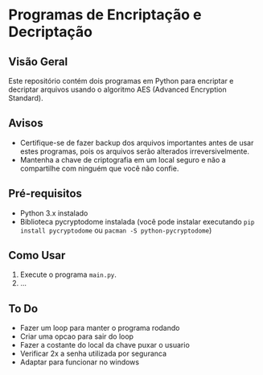 # Programas de Encriptação e Decriptação

## Visão Geral
Este repositório contém dois programas em Python para encriptar e decriptar arquivos usando o algoritmo AES (Advanced Encryption Standard).

## Avisos
- Certifique-se de fazer backup dos arquivos importantes antes de usar estes programas, pois os arquivos serão alterados irreversivelmente.
- Mantenha a chave de criptografia em um local seguro e não a compartilhe com ninguém que você não confie.

## Pré-requisitos
- Python 3.x instalado
- Biblioteca pycryptodome instalada (você pode instalar executando `pip install pycryptodome` ou `pacman -S python-pycryptodome`)

## Como Usar

1. Execute o programa `main.py`.
2. ...

## To Do

- Fazer um loop para manter o programa rodando
- Criar uma opcao para sair do loop
- Fazer a costante do local da chave puxar o usuario
- Verificar 2x a senha utilizada por seguranca
- Adaptar para funcionar no windows